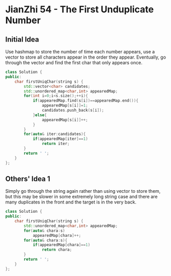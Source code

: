 # JianZhi 54 - The First Unduplicate Number

## Initial Idea
Use hashmap to store the number of time each number appears, use a vector to store all characters appear in the order they appear. Eventually, go through the vector and find the first char that only appears once.

```c++
class Solution {
public:
    char firstUniqChar(string s) {
        std::vector<char> candidates;
        std::unordered_map<char,int> appearedMap;
        for(int i=0;i<s.size();++i){
            if(appearedMap.find(s[i])==appearedMap.end()){
                appearedMap[s[i]]=1;
                candidates.push_back(s[i]);
            }else{
                appearedMap[s[i]]++;
            }
        }
        for(auto& iter:candidates){
            if(appearedMap[iter]==1)
                return iter;
        }
        return ' ';
    }
};
```

## Others' Idea 1
Simply go through the string again rather than using vector to store them, but this may be slower in some extremely long string case and there are many duplicates in the front and the target is in the very back.
```c++
class Solution {
public:
    char firstUniqChar(string s) {
        std::unordered_map<char,int> appearedMap;
        for(auto& chara:s)
            appearedMap[chara]++;
        for(auto& chara:s){
            if(appearedMap[chara]==1)
                return chara;
        }
        return ' ';
    }
};
``` 